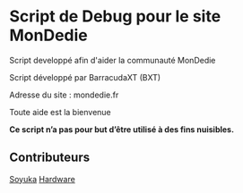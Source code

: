 # Script de Debug pour le site MonDedie

Script developpé afin d'aider la communauté MonDedie

Script développé par BarracudaXT (BXT)

Adresse du site : mondedie.fr

Toute aide est la bienvenue

**Ce script n’a pas pour but d’être utilisé à des fins nuisibles.**


## Contributeurs

[Soyuka](https://github.com/soyuka/)
[Hardware](https://github.com/hardware/)

